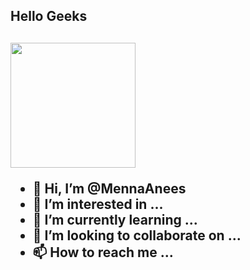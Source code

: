<h2> Hello Geeks <h2/>
<img align='center' src='https://user-images.githubusercontent.com/5713670/87202985-820dcb80-c2b6-11ea-9f56-7ec461c497c3.gif' width='200"'>

- 👋 Hi, I’m @MennaAnees
- 👀 I’m interested in ...
- 🌱 I’m currently learning ...
- 💞️ I’m looking to collaborate on ...
- 📫 How to reach me ...



<!---
MennaAnees/MennaAnees is a ✨ special ✨ repository because its `README.md` (this file) appears on your GitHub profile.
You can click the Preview link to take a look at your changes.
--->

